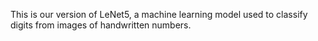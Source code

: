This is our version of LeNet5, a machine learning model used to classify digits from images of handwritten numbers. 
